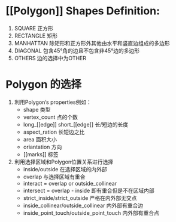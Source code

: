 # [[Polygon]] Shapes Definition: 
1. SQUARE 正方形 
2. RECTANGLE 矩形 
3. MANHATTAN 除矩形和正方形外其他由水平和竖直边组成的多边形 
4. DIAGONAL 包含45°角的边且不包含非45°边的多边形
5. OTHERS 边的选择中为OTHER
# Polygon 的选择
1. 利用Polygon‘s properties例如：
    - shape 类型
    - vertex_count 点的个数
    - long_[[edge]] short_[[edge]] 长/短边的长度
    - aspect_ration 长短边之比
    - area 面积大小
    - oriantation 方向
    - [[marks]] 标签
2. 利用选择区域和Polygon位置关系进行选择
    - inside/outside 在选择区域的内外部
    - overlap 与选择区域有重合
    - interact = overlap or outside_collinear
    - intersect = overlap - inside 即有重合但是不在区域内部
    - strict_inside/strict_outside 严格在内外部无交点
    - inside_collinear/outside_collinear 内外部有重合边
    - inside_point_touch/outside_point_touch 内外部有重合点